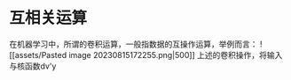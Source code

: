 # 互相关运算
在机器学习中，所谓的卷积运算，一般指数据的互操作运算，举例而言：
![[assets/Pasted image 20230815172255.png|500]]
上述的卷积操作，将输入与核函数dv'y